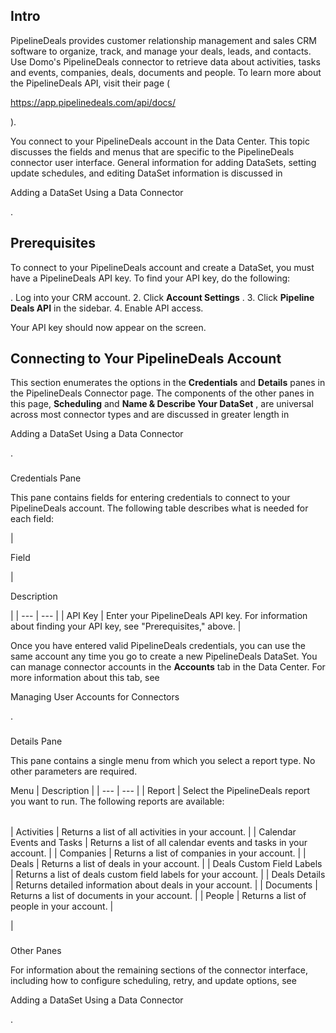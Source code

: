 

Intro
-------

PipelineDeals provides customer relationship management and sales CRM software to organize, track, and manage your deals, leads, and contacts. Use Domo's PipelineDeals connector to retrieve data about activities, tasks and events, companies, deals, documents and people. To learn more about the PipelineDeals API, visit their page (

https://app.pipelinedeals.com/api/docs/

).


 You connect to your PipelineDeals account in the Data Center. This topic discusses the fields and menus that are specific to the PipelineDeals connector user interface. General information for adding DataSets, setting update schedules, and editing DataSet information is discussed in

Adding a DataSet Using a Data Connector

.


 Prerequisites
---------------

To connect to your PipelineDeals account and create a DataSet, you must have a PipelineDeals API key. To find your API key, do the following:

. Log into your CRM account.
2. Click
 **Account Settings**
 .
3. Click
 **Pipeline Deals API**
 in the sidebar.
4. Enable API access.

Your API key should now appear on the screen.


 Connecting to Your PipelineDeals Account
------------------------------------------


 This section enumerates the options in the
 **Credentials**
 and
 **Details**
 panes in the PipelineDeals Connector page. The components of the other panes in this page,
 **Scheduling**
 and
 **Name & Describe Your DataSet**
 , are universal across most connector types and are discussed in greater length in

Adding a DataSet Using a Data Connector

.


###

Credentials Pane


 This pane contains fields for entering credentials to connect to your PipelineDeals account. The following table describes what is needed for each field:


|

Field

|

Description

|
| --- | --- |
|
 API Key
  |
 Enter your PipelineDeals API key. For information about finding your API key, see "Prerequisites," above.
  |


 Once you have entered valid PipelineDeals credentials, you can use the same account any time you go to create a new PipelineDeals DataSet. You can manage connector accounts in the
 **Accounts**
 tab in the Data Center. For more information about this tab, see

Managing User Accounts for Connectors

.


###
 Details Pane

This pane contains a single menu from which you select a report type. No other parameters are required.


 Menu
  |
 Description
  |
| --- | --- |
|
 Report
  |
 Select the PipelineDeals report you want to run. The following reports are available:


|  |  |
| --- | --- |
|
 Activities
  |
 Returns a list of all activities in your account.
  |
|
 Calendar Events and Tasks
  |
 Returns a list of all calendar events and tasks in your account.
  |
|
 Companies
  |
 Returns a list of companies in your account.
  |
|
 Deals
  |
 Returns a list of deals in your account.
  |
|
 Deals Custom Field Labels
  |
 Returns a list of deals custom field labels for your account.
  |
|
 Deals Details
  |
 Returns detailed information about deals in your account.
  |
|
 Documents
  |
 Returns a list of documents in your account.
  |
|
 People
  |
 Returns a list of people in your account.
  |

|


###
 Other Panes

For information about the remaining sections of the connector interface, including how to configure scheduling, retry, and update options, see

Adding a DataSet Using a Data Connector

.

